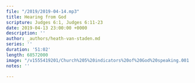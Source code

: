 ```yaml
---
file: "/2019/2019-04-14.mp3"
title: Hearing from God
scripture: Judges 6:1, Judges 6:11-23
date: 2019-04-13 23:00:00 +0000
description: ''
author: _authors/heath-van-staden.md
series: ''
duration: '51:02'
length: 68572000
image: "/v1555419201/Church%205%20indicators%20of%20God%20speaking.001.jpg"
notes: ''

---
```

